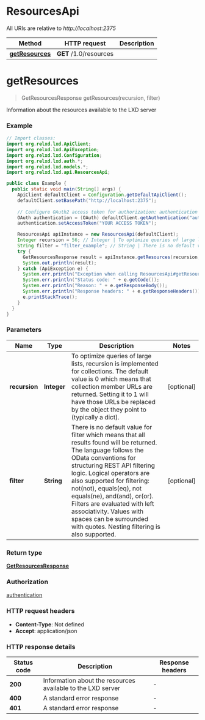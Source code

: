 # ResourcesApi

All URIs are relative to *http://localhost:2375*

Method | HTTP request | Description
------------- | ------------- | -------------
[**getResources**](ResourcesApi.md#getResources) | **GET** /1.0/resources | 


<a name="getResources"></a>
# **getResources**
> GetResourcesResponse getResources(recursion, filter)



Information about the resources available to the LXD server

### Example
```java
// Import classes:
import org.relxd.lxd.ApiClient;
import org.relxd.lxd.ApiException;
import org.relxd.lxd.Configuration;
import org.relxd.lxd.auth.*;
import org.relxd.lxd.models.*;
import org.relxd.lxd.api.ResourcesApi;

public class Example {
  public static void main(String[] args) {
    ApiClient defaultClient = Configuration.getDefaultApiClient();
    defaultClient.setBasePath("http://localhost:2375");
    
    // Configure OAuth2 access token for authorization: authentication
    OAuth authentication = (OAuth) defaultClient.getAuthentication("authentication");
    authentication.setAccessToken("YOUR ACCESS TOKEN");

    ResourcesApi apiInstance = new ResourcesApi(defaultClient);
    Integer recursion = 56; // Integer | To optimize queries of large lists, recursion is implemented for collections. The default value is 0 which means that collection member URLs are returned. Setting it to 1 will have those URLs be replaced by the object they point to (typically a dict).
    String filter = "filter_example"; // String | There is no default value for filter which means that all results found will be returned. The language follows the OData conventions for structuring REST API filtering logic. Logical operators are also supported for filtering: not(not), equals(eq), not equals(ne), and(and), or(or). Filters are evaluated with left associativity. Values with spaces can be surrounded with quotes. Nesting filtering is also supported.
    try {
      GetResourcesResponse result = apiInstance.getResources(recursion, filter);
      System.out.println(result);
    } catch (ApiException e) {
      System.err.println("Exception when calling ResourcesApi#getResources");
      System.err.println("Status code: " + e.getCode());
      System.err.println("Reason: " + e.getResponseBody());
      System.err.println("Response headers: " + e.getResponseHeaders());
      e.printStackTrace();
    }
  }
}
```

### Parameters

Name | Type | Description  | Notes
------------- | ------------- | ------------- | -------------
 **recursion** | **Integer**| To optimize queries of large lists, recursion is implemented for collections. The default value is 0 which means that collection member URLs are returned. Setting it to 1 will have those URLs be replaced by the object they point to (typically a dict). | [optional]
 **filter** | **String**| There is no default value for filter which means that all results found will be returned. The language follows the OData conventions for structuring REST API filtering logic. Logical operators are also supported for filtering: not(not), equals(eq), not equals(ne), and(and), or(or). Filters are evaluated with left associativity. Values with spaces can be surrounded with quotes. Nesting filtering is also supported. | [optional]

### Return type

[**GetResourcesResponse**](GetResourcesResponse.md)

### Authorization

[authentication](../README.md#authentication)

### HTTP request headers

 - **Content-Type**: Not defined
 - **Accept**: application/json

### HTTP response details
| Status code | Description | Response headers |
|-------------|-------------|------------------|
**200** | Information about the resources available to the LXD server |  -  |
**400** | A standard error response |  -  |
**401** | A standard error response |  -  |

